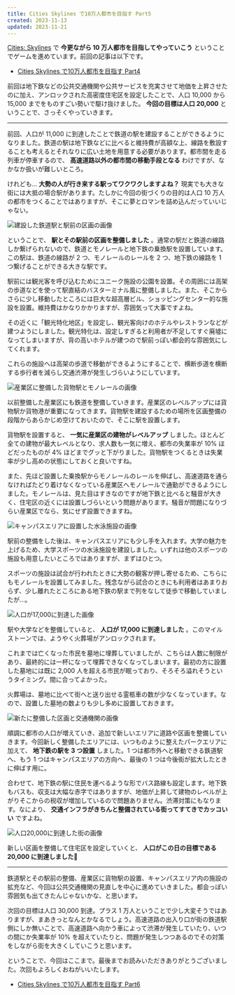 ```yaml
---
title: Cities Skylines で10万人都市を目指す Part5
created: 2023-11-13
updated: 2023-11-21
---
```


[Cities: Skylines](https://store.steampowered.com/app/255710/Cities_Skylines/) で **今更ながら 10 万人都市を目指してやっていこう** ということでゲームを進めています。前回の記事は以下です。

- [Cities Skylines で10万人都市を目指す Part4](/blog/20231105/)

前回は地下鉄などの公共交通機関や公共サービスを充実させて地価を上昇させたのに加え、アンロックされた高密度住宅区を設定したことで、人口 10,000 から 15,000 までをものすごい勢いで駆け抜けました。 **今回の目標は人口 20,000** ということで、さっそくやっていきます。

---

前回、人口が 11,000 に到達したことで鉄道の駅を建設することができるようになりました。鉄道の駅は地下鉄などに比べると維持費が高額な上、線路を敷設することも考えるとそれなりに広い土地を用意する必要があります。都市間を走る列車が停車するので、 **高速道路以外の都市間の移動手段となる** わけですが、なかなか扱いが難しいところ。

けれども… **大勢の人が行き来する駅ってワクワクしますよね？** 現実でも大きな街には大抵の場合駅があります。たしかに今回の街づくりの目的は人口 10 万人の都市をつくることではありますが、そこに夢とロマンを詰め込んだっていいじゃない。

![建設した鉄道駅と駅前の区画の画像](1fd7dab1-3a50-49e6-8fcf-b31ba065f200)

ということで、 **駅とその駅前の区画を整備しました** 。通常の駅だと鉄道の線路しか繋げられないので、鉄道とモノレールと地下鉄の乗換駅を設置しています。この駅は、鉄道の線路が 2 つ、モノレールのレールを 2 つ、地下鉄の線路を 1 つ繋げることができる大きな駅です。

駅前には観光客を呼び込むためにユニーク施設の公園を設置。その周囲には高架の歩道などを使って駅直結のバスターミナル風に整備しました。また、そこからさらに少し移動したところには巨大な超高層ビル、ショッピングセンター的な施設を設置。維持費はかなりかかりますが、雰囲気って大事ですよね。

その近くに「観光特化地区」を設定し、観光客向けのホテルやレストランなどが建つようにしました。観光特化は、設定しすぎると利用者が不足してすぐ廃墟になってしまいますが、背の高いホテルが建つので駅前っぽい都会的な雰囲気にしてくれます。

これらの施設へは高架の歩道で移動ができるようにすることで、横断歩道を横断する歩行者を減らし交通渋滞が発生しづらいようにしています。

![産業区に整備した貨物駅とモノレールの画像](1b8ac1c3-4d5c-4838-cf2c-8385fcac6700)

以前整備した産業区にも鉄道を整備していきます。産業区のレベルアップには貨物駅か貨物港が重要になってきます。貨物駅を建設するための場所を区画整備の段階からあらかじめ空けておいたので、そこに駅を設置します。

貨物駅を設置すると、 **一気に産業区の建物がレベルアップ** しました。ほとんど全ての建物が最大レベルとなり、求人数も一気に増え、都市の失業率が 10% ほどだったものが 4% ほどまでグッと下がりました。貨物駅をつくるときは失業率が少し高めの状態にしておくと良いですね。

また、先ほど設置した乗換駅からモノレールのレールを伸ばし、高速道路を通らなければたどり着けなくなっている産業区へモノレールで通勤ができるようにしました。モノレールは、見た目はすきなのですが地下鉄と比べると騒音が大きく、住宅区の近くには設置しづらいという問題があります。騒音が問題になりづらい産業区でなら、気にせず設置できますね。

![キャンパスエリアに設置した水泳施設の画像](09d11b83-e3d7-4bc2-698d-b4f3619cf500)

駅前の整備をした後は、キャンパスエリアにも少し手を入れます。大学の魅力を上げるため、大学スポーツの水泳施設を建設しました。いずれは他のスポーツの施設も用意したいところではありますが、まずはひとつ。

スポーツの施設は試合が行われたときに大勢の観客が押し寄せるため、こちらにもモノレールを設置してみました。残念ながら試合のときにも利用者はあまりおらず、少し離れたところにある地下鉄の駅まで列をなして徒歩で移動していましたが…。

![人口が17,000に到達した画像](4bf90191-fc7e-449d-007f-ffabeda9e300)

駅や大学などを整備していると、 **人口が 17,000 に到達しました** 。このマイルストーンでは、ようやく火葬場がアンロックされます。

これまでは亡くなった市民を墓地に埋葬していましたが、こちらは人数に制限があり、最終的には一杯になって埋葬できなくなってしまいます。最初の方に設置した墓地には既に 2,000 人を超える市民が眠っており、そろそろ溢れそうというタイミング。間に合ってよかった。

火葬場は、墓地に比べて街へと送り出せる霊柩車の数が少なくなっています。なので、設置した墓地の数よりも少し多めに設置しておきます。

![新たに整備した区画と交通機関の画像](99d66c89-2a32-4b13-c719-35063f7e7400)

順調に都市の人口が増えていき、追加で新しいエリアに道路や区画を整備していきます。今回新しく整備したエリアには、いつものように整えたパークエリアに加えて、 **地下鉄の駅を 3 つ設置** しました。1 つは都市外へと移動できる鉄道駅へ、もう 1 つはキャンパスエリアの方向へ、最後の 1 つは今後街が拡大したときに伸ばす用に。

合わせて、地下鉄の駅に住民を運べるような形でバス路線も設定します。地下鉄もバスも、収支は大幅な赤字ではありますが、地価が上昇して建物のレベルが上がりそこからの税収が増加しているので問題ありません。渋滞対策にもなります。なにより、 **交通インフラがきちんと整備されている街ってすてきでカッコいい** ですよね。

![人口20,000に到達した街の画像](28a0e609-41c3-4192-3d6d-42f5a0fce000)

新しい区画を整備して住宅区を設定していくと、 **人口がこの日の目標である 20,000 に到達しました🎉**

---

鉄道駅とその駅前の整備、産業区に貨物駅の設置、キャンパスエリア内の施設の拡充など、今回は公共交通機関の見直しを中心に進めていきました。都会っぽい雰囲気も出てきたんじゃないかな、と思います。

次回の目標は人口 30,000 到達。プラス 1 万人ということで少し大変そうではありますが、まあきっとなんとかなるでしょう。高速道路の出入り口が街の鉄道駅側にしか無いことで、高速道路へ向かう車によって渋滞が発生していたり、いつの間にか失業率が 10% を超えていたりと、問題が発生しつつあるのでその対策をしながら街を大きくしていこうと思います。

ということで、今回はここまで。最後までお読みいただきありがとうございました。次回もよろしくおねがいいたします。

- [Cities Skylines で10万人都市を目指す Part6](/blog/20231121/)
